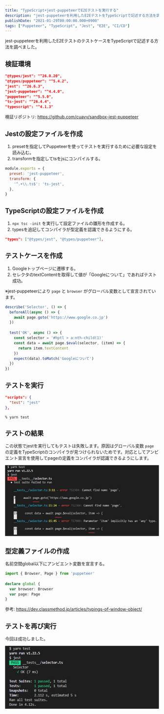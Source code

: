 ```yaml
---
title: "TypeScript+jest-puppeteerでE2Eテストを実行する"
description: "jest-puppeteerを利用したE2EテストをTypeScriptで記述する方法を調べました。設定ファイルの作成手順や型定義の対応方法を解説しました。"
publishDate: "2021-01-29T00:00:00.000+0900"
tags: ["Puppeteer", "TypeScript", "Jest", "E2E", "CI/CD"]
---
```


jest-puppeteerを利用したE2EテストのテストケースをTypeScriptで記述する方法を調べました。

## 検証環境

```json
"@types/jest": "^26.0.20",
"@types/puppeteer": "^5.4.2",
"jest": "^26.6.3",
"jest-puppeteer": "^4.4.0",
"puppeteer": "^5.5.0",
"ts-jest": "^26.4.4",
"typescript": "^4.1.3"
```

検証リポジトリ: https://github.com/cuavv/sandbox-jest-puppeteer

## Jestの設定ファイルを作成

1. presetを指定してPuppeteerを使ってテストを実行するために必要な設定を読み込む。
1. transformを指定してtsをjsにコンパイルする。

```js title="jest.config.js"
module.exports = {
  preset: 'jest-puppeteer',
  transform: {
    '^.+\\.ts$': 'ts-jest',
  },
}
```

## TypeScriptの設定ファイルを作成

1. `npx tsc -init` を実行して設定ファイルの雛形を作成する。
1. typesを追記してコンパイラが型定義を認識できるようにする。

```json title="tsconfig.json"
"types": ["@types/jest", "@types/puppeteer"],
```

## テストケースを作成

1. Googleトップページに遷移する。
1. セレクタのtextContentを取得して値が「Googleについて」であればテスト成功。

※jest-puppeteerにより `page` と `browser` がグローバル変数として宣言されています。

```ts title="__tests__/selector.ts"
describe('Selector', () => {
  beforeAll(async () => {
    await page.goto('https://www.google.co.jp')
  })

  test('OK', async () => {
    const selector = '#hptl > a:nth-child(1)'
    const data = await page.$eval(selector, (item) => {
      return item.textContent
    })
    expect(data).toMatch('Googleについて')
  })
})
```

## テストを実行

```json title="package.json"
"scripts": {
  "test": "jest"
},
```

```shell
% yarn test
```

## テストの結果

この状態でjestを実行してもテストは失敗します。原因はグローバル変数 `page` の定義をTypeScriptのコンパイラが見つけられないためです。対応としてアンビエント宣言を使用してpageの定義をコンパイラが認識できるようにします。

![jest_error](../../assets/images/post/ef84e2ee0f2ccc787be45398d6fea482.png)

## 型定義ファイルの作成

名前空間global以下にアンビエント変数を宣言する。

```ts title="global.d.ts"
import { Browser, Page } from 'puppeteer'

declare global {
  var browser: Browser
  var page: Page
}
```

參考: https://dev.classmethod.jp/articles/typings-of-window-object/

## テストを再び実行

今回は成功しました。

![jest_success](../../assets/images/post/9df43379f7469639dc726b6f54a279b3.png)
